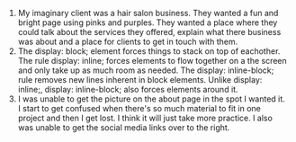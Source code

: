 1. My imaginary client was a hair salon business. They wanted a fun and bright page using pinks and purples. They wanted a place where they could talk about the services they offered, explain what there business was about and a place for clients to get in touch with them.
2. The display: block; element forces things to stack on top of eachother. The rule display: inline; forces elements to flow together on a the screen and only take up as much room as needed. The display: inline-block; rule removes new lines inherent in block elements. Unlike display: inline;, display: inline-block; also forces elements around it.
3. I was unable to get the picture on the about page in the spot I wanted it. I start to get confused when there's so much material to fit in one project and then I get lost. I think it will just take more practice. I also was unable to get the social media links over to the right. 
